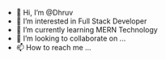- 👋 Hi, I’m @Dhruv
- 👀 I’m interested in Full Stack Developer
- 🌱 I’m currently learning MERN Technology
- 💞️ I’m looking to collaborate on ...
- 📫 How to reach me ...

<!---
Dhruv1573/Dhruv1573 is a ✨ special ✨ repository because its `README.md` (this file) appears on your GitHub profile.
You can click the Preview link to take a look at your changes.
--->

